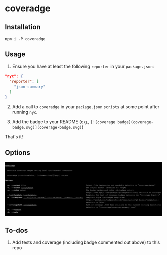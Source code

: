 <!--
[![coverage badge](coverage-badge.svg)](coverage-badge.svg)
-->

# coveradge

## Installation

```
npm i -P coveradge
```

## Usage

1. Ensure you have at least the following `reporter` in your `package.json`:

```json
"nyc": {
  "reporter": [
    "json-summary"
  ]
}
```

2. Add a call to `coveradge` in your `package.json` `scripts` at some point
    after running `nyc`.

3. Add the badge to your README (e.g., `[![coverage badge](coverage-badge.svg)](coverage-badge.svg)`)

That's it!

## Options

[![CLI instructions](cli.svg)](cli.svg)

## To-dos

1. Add tests and coverage (including badge commented out above) to this repo
